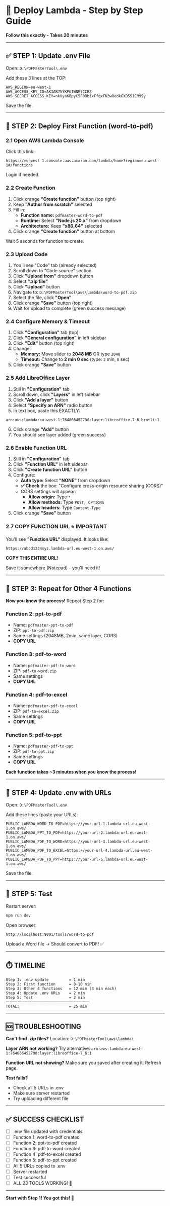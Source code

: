 # 🚀 Deploy Lambda - Step by Step Guide

**Follow this exactly - Takes 20 minutes**

---

## ✅ STEP 1: Update .env File

Open: `D:\PDFMasterTool\.env`

Add these 3 lines at the TOP:
```env
AWS_REGION=eu-west-1
AWS_ACCESS_KEY_ID=AKIAR75YKPGIWNM7CCRZ
AWS_SECRET_ACCESS_KEY=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
```

Save the file.

---

## 🚀 STEP 2: Deploy First Function (word-to-pdf)

### **2.1 Open AWS Lambda Console**

Click this link:
```
https://eu-west-1.console.aws.amazon.com/lambda/home?region=eu-west-1#/functions
```

Login if needed.

### **2.2 Create Function**

1. Click orange **"Create function"** button (top right)
2. Keep **"Author from scratch"** selected
3. Fill in:
   - **Function name:** `pdfmaster-word-to-pdf`
   - **Runtime:** Select **"Node.js 20.x"** from dropdown
   - **Architecture:** Keep **"x86_64"** selected
4. Click orange **"Create function"** button at bottom

Wait 5 seconds for function to create.

### **2.3 Upload Code**

1. You'll see "Code" tab (already selected)
2. Scroll down to "Code source" section
3. Click **"Upload from"** dropdown button
4. Select **".zip file"**
5. Click **"Upload"** button
6. Navigate to: `D:\PDFMasterTool\aws\lambda\word-to-pdf.zip`
7. Select the file, click **"Open"**
8. Click orange **"Save"** button (top right)
9. Wait for upload to complete (green success message)

### **2.4 Configure Memory & Timeout**

1. Click **"Configuration"** tab (top)
2. Click **"General configuration"** in left sidebar
3. Click **"Edit"** button (top right)
4. Change:
   - **Memory:** Move slider to **2048 MB** OR type `2048`
   - **Timeout:** Change to **2 min 0 sec** (type: `2` min, `0` sec)
5. Click orange **"Save"** button

### **2.5 Add LibreOffice Layer**

1. Still in **"Configuration"** tab
2. Scroll down, click **"Layers"** in left sidebar
3. Click **"Add a layer"** button
4. Select **"Specify an ARN"** radio button
5. In text box, paste this EXACTLY:
```
arn:aws:lambda:eu-west-1:764866452798:layer:libreoffice-7_6-brotli:1
```
6. Click orange **"Add"** button
7. You should see layer added (green success)

### **2.6 Enable Function URL**

1. Still in **"Configuration"** tab
2. Click **"Function URL"** in left sidebar
3. Click **"Create function URL"** button
4. Configure:
   - **Auth type:** Select **"NONE"** from dropdown
   - **✅ Check** the box: "Configure cross-origin resource sharing (CORS)"
   - CORS settings will appear:
     - **Allow origin:** Type `*`
     - **Allow methods:** Type `POST, OPTIONS`
     - **Allow headers:** Type `Content-Type`
5. Click orange **"Save"** button

### **2.7 COPY FUNCTION URL** ⭐ IMPORTANT

You'll see **"Function URL"** displayed. It looks like:
```
https://abcd1234xyz.lambda-url.eu-west-1.on.aws/
```

**COPY THIS ENTIRE URL!** 

Save it somewhere (Notepad) - you'll need it!

---

## 🔄 STEP 3: Repeat for Other 4 Functions

**Now you know the process!** Repeat Step 2 for:

### **Function 2: ppt-to-pdf**
- Name: `pdfmaster-ppt-to-pdf`
- ZIP: `ppt-to-pdf.zip`
- Same settings (2048MB, 2min, same layer, CORS)
- **COPY URL**

### **Function 3: pdf-to-word**
- Name: `pdfmaster-pdf-to-word`
- ZIP: `pdf-to-word.zip`
- Same settings
- **COPY URL**

### **Function 4: pdf-to-excel**
- Name: `pdfmaster-pdf-to-excel`
- ZIP: `pdf-to-excel.zip`
- Same settings
- **COPY URL**

### **Function 5: pdf-to-ppt**
- Name: `pdfmaster-pdf-to-ppt`
- ZIP: `pdf-to-ppt.zip`
- Same settings
- **COPY URL**

**Each function takes ~3 minutes when you know the process!**

---

## 📝 STEP 4: Update .env with URLs

Open: `D:\PDFMasterTool\.env`

Add these lines (paste your URLs):
```env
PUBLIC_LAMBDA_WORD_TO_PDF=https://your-url-1.lambda-url.eu-west-1.on.aws/
PUBLIC_LAMBDA_PPT_TO_PDF=https://your-url-2.lambda-url.eu-west-1.on.aws/
PUBLIC_LAMBDA_PDF_TO_WORD=https://your-url-3.lambda-url.eu-west-1.on.aws/
PUBLIC_LAMBDA_PDF_TO_EXCEL=https://your-url-4.lambda-url.eu-west-1.on.aws/
PUBLIC_LAMBDA_PDF_TO_PPT=https://your-url-5.lambda-url.eu-west-1.on.aws/
```

Save the file.

---

## 🧪 STEP 5: Test

Restart server:
```bash
npm run dev
```

Open browser:
```
http://localhost:9001/tools/word-to-pdf
```

Upload a Word file → Should convert to PDF! ✅

---

## ⏱️ TIMELINE

```
Step 1: .env update         = 1 min
Step 2: First function      = 8-10 min
Step 3: Other 4 functions   = 12 min (3 min each)
Step 4: Update .env URLs    = 2 min
Step 5: Test                = 2 min
─────────────────────────────────────
TOTAL:                      = 25 min
```

---

## 🆘 TROUBLESHOOTING

**Can't find .zip files?**
Location: `D:\PDFMasterTool\aws\lambda\`

**Layer ARN not working?**
Try alternative: `arn:aws:lambda:eu-west-1:764866452798:layer:libreoffice-7_6:1`

**Function URL not showing?**
Make sure you saved after creating it. Refresh page.

**Test fails?**
- Check all 5 URLs in .env
- Make sure server restarted
- Try uploading different file

---

## ✅ SUCCESS CHECKLIST

- [ ] .env file updated with credentials
- [ ] Function 1: word-to-pdf created
- [ ] Function 2: ppt-to-pdf created
- [ ] Function 3: pdf-to-word created
- [ ] Function 4: pdf-to-excel created
- [ ] Function 5: pdf-to-ppt created
- [ ] All 5 URLs copied to .env
- [ ] Server restarted
- [ ] Test successful
- [ ] ALL 23 TOOLS WORKING! 🎉

---

**Start with Step 1! You got this! 💪**






